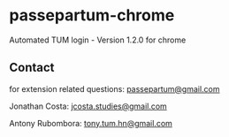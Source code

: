 # passepartum-chrome
Automated TUM login - Version 1.2.0 for chrome

## Contact
for extension related questions: passepartum@gmail.com

Jonathan Costa: jcosta.studies@gmail.com

Antony Rubombora: tony.tum.hn@gmail.com
